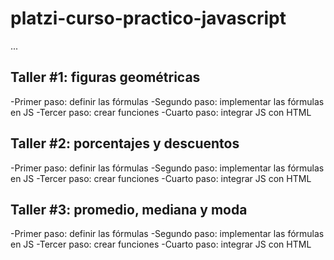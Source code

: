 # platzi-curso-practico-javascript

...

## Taller #1: figuras geométricas

-Primer paso: definir las fórmulas
-Segundo paso: implementar las fórmulas en JS
-Tercer paso: crear funciones
-Cuarto paso: integrar JS con HTML

## Taller #2: porcentajes y descuentos

-Primer paso: definir las fórmulas
-Segundo paso: implementar las fórmulas en JS
-Tercer paso: crear funciones
-Cuarto paso: integrar JS con HTML

## Taller #3: promedio, mediana y moda

-Primer paso: definir las fórmulas
-Segundo paso: implementar las fórmulas en JS
-Tercer paso: crear funciones
-Cuarto paso: integrar JS con HTML